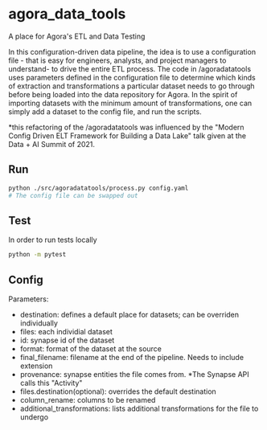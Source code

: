 # agora_data_tools
A place for Agora's ETL and Data Testing

In this configuration-driven data pipeline, the idea is to use a configuration file - that is easy for 
engineers, analysts, and project managers to understand- to drive the entire ETL process.  The code in /agoradatatools uses 
parameters defined in the configuration file to determine which kinds of extraction and transformations a particular 
dataset needs to go through before being loaded into the data repository for Agora.  In the spirit of importing datasets
with the minimum amount of transformations, one can simply add a dataset to the config file, and run the scripts. 

*this refactoring of the /agoradatatools was influenced by the "Modern Config Driven ELT Framework for Building a 
Data Lake" talk given at the Data + AI Summit of 2021.

## Run
```bash
python ./src/agoradatatools/process.py config.yaml
# The config file can be swapped out
```

## Test
In order to run tests locally
```bash
python -m pytest
```

## Config
Parameters:
- destination: defines a default place for datasets; can be overriden individually
- files: each individial dataset
- id: synapse id of the dataset
- format: format of the dataset at the source
- final_filename: filename at the end of the pipeline.  Needs to include extension
- provenance: synapse entities the file comes from. *The Synapse API calls this "Activity"
- files.destination(optional): overrides the default destination
- column_rename: columns to be renamed
- additional_transformations: lists additional transformations for the file to undergo 